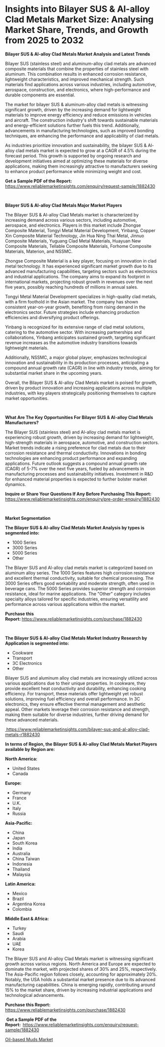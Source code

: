 <p><h1>Insights into Bilayer SUS & Al-alloy Clad Metals Market Size: Analysing Market Share, Trends, and Growth from 2025 to 2032</h1></p><p><strong>Bilayer SUS & Al-alloy Clad Metals Market Analysis and Latest Trends</strong></p>
<p><p>Bilayer SUS (stainless steel) and aluminum-alloy clad metals are advanced composite materials that combine the properties of stainless steel with aluminum. This combination results in enhanced corrosion resistance, lightweight characteristics, and improved mechanical strength. Such materials find applications across various industries, including automotive, aerospace, construction, and electronics, where high-performance and durable components are essential.</p><p>The market for bilayer SUS & aluminum-alloy clad metals is witnessing significant growth, driven by the increasing demand for lightweight materials to improve energy efficiency and reduce emissions in vehicles and aircraft. The construction industry's shift towards sustainable materials and energy-efficient solutions further fuels this trend. Additionally, advancements in manufacturing technologies, such as improved bonding techniques, are enhancing the performance and applicability of clad metals.</p><p>As industries prioritize innovation and sustainability, the bilayer SUS & Al-alloy clad metals market is expected to grow at a CAGR of 4.5% during the forecast period. This growth is supported by ongoing research and development initiatives aimed at optimizing these materials for diverse applications, making them increasingly attractive to manufacturers seeking to enhance product performance while minimizing weight and cost.</p></p>
<p><strong>Get a Sample PDF of the Report:&nbsp;</strong> <a href="https://www.reliablemarketinsights.com/enquiry/request-sample/1882430?utm_campaign=1894&utm_medium=2&utm_source=Github&utm_content=ia&utm_term=04022025&utm_id=bilayer-sus-al-alloy-clad-metals">https://www.reliablemarketinsights.com/enquiry/request-sample/1882430</a></p>
<p>&nbsp;</p>
<p><strong>Bilayer SUS & Al-alloy Clad Metals Major Market Players</strong></p>
<p><p>The Bilayer SUS & Al-alloy Clad Metals market is characterized by increasing demand across various sectors, including automotive, aerospace, and electronics. Players in this market include Zhongse Composite Material, Tongyi Metal Material Development, Yinbang, Copper Xin Composite Material Technology, Jin Hua Ning Thai Metal, Jinnuo Composite Materials, Yuguang Clad Metal Materials, Huayuan New Composite Materials, Tellable Composite Materials, Forhome Composite Materials, Materion, and NSSMC.</p><p>Zhongse Composite Material is a key player, focusing on innovation in clad metal technology. It has experienced significant market growth due to its advanced manufacturing capabilities, targeting sectors such as electronics and industrial applications. The company aims to expand its footprint in international markets, projecting robust growth in revenues over the next five years, possibly reaching hundreds of millions in annual sales.</p><p>Tongyi Metal Material Development specializes in high-quality clad metals, with a firm foothold in the Asian market. The company has shown consistent year-on-year growth, benefiting from rising demand in the electronics sector. Future strategies include enhancing production efficiencies and diversifying product offerings.</p><p>Yinbang is recognized for its extensive range of clad metal solutions, catering to the automotive sector. With increasing partnerships and collaborations, Yinbang anticipates sustained growth, targeting significant revenue increases as the automotive industry transitions towards lightweight materials.</p><p>Additionally, NSSMC, a major global player, emphasizes technological innovation and sustainability in its production processes, anticipating a compound annual growth rate (CAGR) in line with industry trends, aiming for substantial market share in the upcoming years.</p><p>Overall, the Bilayer SUS & Al-alloy Clad Metals market is poised for growth, driven by product innovation and increasing applications across multiple industries, with key players strategically positioning themselves to capture market opportunities.</p></p>
<p>&nbsp;</p>
<p><strong>What Are The Key Opportunities For Bilayer SUS & Al-alloy Clad Metals Manufacturers?</strong></p>
<p><p>The Bilayer SUS (stainless steel) and Al-alloy clad metals market is experiencing robust growth, driven by increasing demand for lightweight, high-strength materials in aerospace, automotive, and construction sectors. Market trends indicate a rising preference for clad metals due to their corrosion resistance and thermal conductivity. Innovations in bonding technologies are enhancing product performance and expanding applications. Future outlook suggests a compound annual growth rate (CAGR) of 5-7% over the next five years, fueled by advancements in manufacturing processes and sustainability initiatives. Investment in R&D for enhanced material properties is expected to further bolster market dynamics.</p></p>
<p><strong>Inquire or Share Your Questions If Any Before Purchasing This Report:</strong> <a href="https://www.reliablemarketinsights.com/enquiry/pre-order-enquiry/1882430?utm_campaign=1894&utm_medium=2&utm_source=Github&utm_content=ia&utm_term=04022025&utm_id=bilayer-sus-al-alloy-clad-metals">https://www.reliablemarketinsights.com/enquiry/pre-order-enquiry/1882430</a></p>
<p>&nbsp;</p>
<p><strong>Market Segmentation</strong></p>
<p><strong>The Bilayer SUS & Al-alloy Clad Metals Market Analysis by types is segmented into:</strong></p>
<p><ul><li>1000 Series</li><li>3000 Series</li><li>5000 Series</li><li>Other</li></ul></p>
<p><p>The Bilayer SUS and Al-alloy clad metals market is categorized based on aluminum alloy series. The 1000 Series features high corrosion resistance and excellent thermal conductivity, suitable for chemical processing. The 3000 Series offers good workability and moderate strength, often used in beverage cans. The 5000 Series provides superior strength and corrosion resistance, ideal for marine applications. The "Other" category includes specialty alloys tailored for specific industries, ensuring versatility and performance across various applications within the market.</p></p>
<p><strong>Purchase this Report:&nbsp;</strong><a href="https://www.reliablemarketinsights.com/purchase/1882430?utm_campaign=1894&utm_medium=2&utm_source=Github&utm_content=ia&utm_term=04022025&utm_id=bilayer-sus-al-alloy-clad-metals">https://www.reliablemarketinsights.com/purchase/1882430</a></p>
<p>&nbsp;</p>
<p><strong>The Bilayer SUS & Al-alloy Clad Metals Market Industry Research by Application is segmented into:</strong></p>
<p><ul><li>Cookware</li><li>Transport</li><li>3C Electronics</li><li>Other</li></ul></p>
<p><p>Bilayer SUS and aluminum alloy clad metals are increasingly utilized across various applications due to their unique properties. In cookware, they provide excellent heat conductivity and durability, enhancing cooking efficiency. For transport, these materials offer lightweight yet robust solutions, improving fuel efficiency and overall performance. In 3C electronics, they ensure effective thermal management and aesthetic appeal. Other markets leverage their corrosion resistance and strength, making them suitable for diverse industries, further driving demand for these advanced materials.</p></p>
<p><a href="https://www.reliablemarketinsights.com/bilayer-sus-and-al-alloy-clad-metals-r1882430?utm_campaign=1894&utm_medium=2&utm_source=Github&utm_content=ia&utm_term=04022025&utm_id=bilayer-sus-al-alloy-clad-metals">&nbsp;https://www.reliablemarketinsights.com/bilayer-sus-and-al-alloy-clad-metals-r1882430</a></p>
<p><strong>In terms of Region, the Bilayer SUS & Al-alloy Clad Metals Market Players available by Region are:</strong></p>
<p>
    <p> <strong> North America: </strong>
        <ul>
            <li>United States</li>
            <li>Canada</li>
        </ul>
        </p> 
    <p> <strong> Europe: </strong>
        <ul>
            <li>Germany</li>
            <li>France</li>
            <li>U.K.</li>
            <li>Italy</li>
            <li>Russia</li>
        </ul>
        </p> 
    <p> <strong> Asia-Pacific: </strong>
        <ul>
            <li>China</li>
            <li>Japan</li>
            <li>South Korea</li>
            <li>India</li>
            <li>Australia</li>
            <li>China Taiwan</li>
            <li>Indonesia</li>
            <li>Thailand</li>
            <li>Malaysia</li>
        </ul>
        </p> 
    <p> <strong> Latin America: </strong>
        <ul>
            <li>Mexico</li>
            <li>Brazil</li>
            <li>Argentina Korea</li>
            <li>Colombia</li>
        </ul>
        </p> 
    <p> <strong> Middle East & Africa: </strong>
        <ul>
            <li>Turkey</li>
            <li>Saudi</li>
            <li>Arabia</li>
            <li>UAE</li>
            <li>Korea</li>
        </ul>
    </p>
    </p>
<p><p>The Bilayer SUS and Al-alloy Clad Metals market is witnessing significant growth across various regions. North America and Europe are expected to dominate the market, with projected shares of 30% and 25%, respectively. The Asia-Pacific region follows closely, accounting for approximately 20%. Notably, the USA holds a substantial market presence due to its advanced manufacturing capabilities. China is emerging rapidly, contributing around 15% to the market share, driven by increasing industrial applications and technological advancements.</p></p>
<p><strong>Purchase this Report: </strong><a href="https://www.reliablemarketinsights.com/purchase/1882430?utm_campaign=1894&utm_medium=2&utm_source=Github&utm_content=ia&utm_term=04022025&utm_id=bilayer-sus-al-alloy-clad-metals">https://www.reliablemarketinsights.com/purchase/1882430</a></p>
<p>&nbsp;<strong>Get a Sample PDF of the Report:&nbsp;&nbsp;</strong><a href="https://www.reliablemarketinsights.com/enquiry/request-sample/1882430?utm_campaign=1894&utm_medium=2&utm_source=Github&utm_content=ia&utm_term=04022025&utm_id=bilayer-sus-al-alloy-clad-metals">https://www.reliablemarketinsights.com/enquiry/request-sample/1882430</a></p>
<p><strong></strong></p>
<p><p><a href="https://github.com/marloy8/Market-Research-Report-List-7/blob/main/oil-based-muds-market.md?utm_campaign=1894&utm_medium=2&utm_source=Github&utm_content=ia&utm_term=04022025&utm_id=bilayer-sus-al-alloy-clad-metals">Oil-based Muds Market</a></p></p>